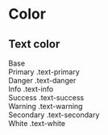 # Color

## Text color

<div class="text-black">Base</div>
<div class="text-primary">Primary .text-primary</div>
<div class="text-danger">Danger .text-danger</div>
<div class="text-info">Info .text-info</div>
<div class="text-success">Success .text-success</div>
<div class="text-warning">Warning .text-warning</div>
<div class="text-secondary">Secondary .text-secondary</div>
<div class="text-white bg-black">White .text-white</div>
